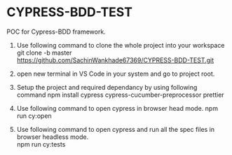 # CYPRESS-BDD-TEST
POC for Cypress-BDD framework.

1) Use following command to clone the whole project into your workspace
   git clone -b master https://github.com/SachinWankhade67369/CYPRESS-BDD-TEST.git

2) open new terminal in VS Code in your system and go to project root.

3) Setup the project and required dependancy by using following command
   npm install cypress cypress-cucumber-preprocessor prettier

4) Use following command to open cypress in browser head mode.
    npm run cy:open
    
5) Use following command to open cypress and run all the spec files in browser headless mode.    
    npm run cy:tests
